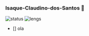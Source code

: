 ### Isaque-Claudino-dos-Santos 👋

<!--
**Isaque-Claudino-dos-Santos/Isaque-Claudino-dos-Santos** is a ✨ _special_ ✨ repository because its `README.md` (this file) appears on your GitHub profile.

Here are some ideas to get you started:

- 🔭 I’m currently working on ...
- 🌱 I’m currently learning ...
- 👯 I’m looking to collaborate on ...
- 🤔 I’m looking for help with ...
- 💬 Ask me about ...
- 📫 How to reach me: ...
- 😄 Pronouns: ...
- ⚡ Fun fact: ...
-->


<div>
 
 <img src="https://github-readme-stats.vercel.app/api?username=Isaque-Claudino-dos-Santos&show_icons=true" alt="status" >
 <img src="https://github-readme-stats.vercel.app/api/top-langs/?username=Isaque-Claudino-dos-Santos&layout=compact" alt="lengs">
</div>
 

- [] ola
